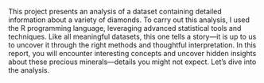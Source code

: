 This project presents an analysis of a dataset containing detailed information about a variety of diamonds. To carry out this analysis, I used the R programming language, leveraging advanced statistical tools and techniques. Like all meaningful datasets, this one tells a story—it is up to us to uncover it through the right methods and thoughtful interpretation. In this report, you will encounter interesting concepts and uncover hidden insights about these precious minerals—details you might not expect. Let’s dive into the analysis.
